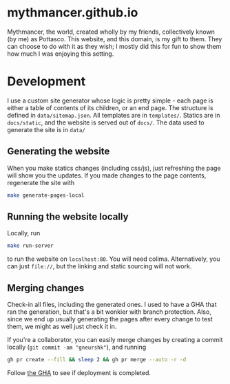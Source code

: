 # mythmancer.github.io

Mythmancer, the world, created wholly by my friends, collectively known (by me) as Pottasco. This website, and this domain, is my gift 
to them. They can choose to do with it as they wish; I mostly did this for fun to show them how much I was enjoying this setting.

# Development

I use a custom site generator whose logic is pretty simple - each page is either a table of contents of its children, or an end page. 
The structure is defined in `data/sitemap.json`. All templates are in `templates/`. Statics are in `docs/static`, and the website is
served out of `docs/`. The data used to generate the site is in `data/`

## Generating the website
When you make statics changes (including css/js), just refreshing the page will show you the updates. If you made changes to the
page contents, regenerate the site with
```sh
make generate-pages-local
```

## Running the website locally
Locally, run
```sh
make run-server
```
to run the website on `localhost:80`. You will need colima. Alternatively, you can just `file://`, but the linking and static sourcing
will not work.

## Merging changes
Check-in all files, including the generated ones. I used to have a GHA that ran the generation, but that's a bit wonkier with branch
protection. Also, since we end up usually generating the pages after every change to test them, we might as well just check it in.

If you're a collaborator, you can easily merge changes by creating a commit locally (`git commit -am "gneurshk"`), and running
```sh
gh pr create --fill && sleep 2 && gh pr merge --auto -r -d
```

Follow [the GHA](https://github.com/purajit/mythmancer.github.io/actions/workflows/pages/pages-build-deployment) to see if deployment is completed.
